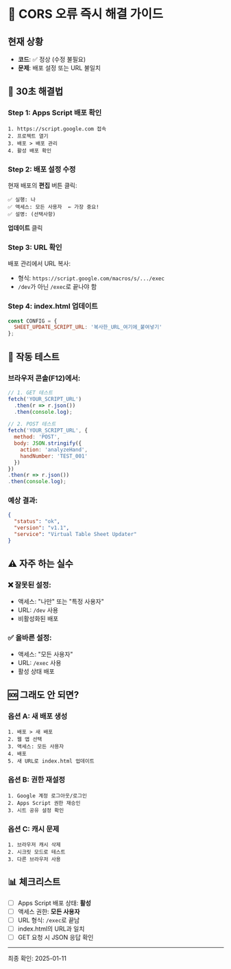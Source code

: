 # 🚨 CORS 오류 즉시 해결 가이드

## 현재 상황
- **코드**: ✅ 정상 (수정 불필요)
- **문제**: 배포 설정 또는 URL 불일치

## 🔧 30초 해결법

### Step 1: Apps Script 배포 확인
```
1. https://script.google.com 접속
2. 프로젝트 열기
3. 배포 > 배포 관리
4. 활성 배포 확인
```

### Step 2: 배포 설정 수정
현재 배포의 **편집** 버튼 클릭:
```
✅ 실행: 나
✅ 액세스: 모든 사용자  ← 가장 중요!
✅ 설명: (선택사항)
```
**업데이트** 클릭

### Step 3: URL 확인
배포 관리에서 URL 복사:
- 형식: `https://script.google.com/macros/s/.../exec`
- `/dev`가 아닌 `/exec`로 끝나야 함

### Step 4: index.html 업데이트
```javascript
const CONFIG = {
  SHEET_UPDATE_SCRIPT_URL: '복사한_URL_여기에_붙여넣기'
};
```

## 🧪 작동 테스트

### 브라우저 콘솔(F12)에서:
```javascript
// 1. GET 테스트
fetch('YOUR_SCRIPT_URL')
  .then(r => r.json())
  .then(console.log);

// 2. POST 테스트  
fetch('YOUR_SCRIPT_URL', {
  method: 'POST',
  body: JSON.stringify({
    action: 'analyzeHand',
    handNumber: 'TEST_001'
  })
})
.then(r => r.json())
.then(console.log);
```

### 예상 결과:
```json
{
  "status": "ok",
  "version": "v1.1",
  "service": "Virtual Table Sheet Updater"
}
```

## ⚠️ 자주 하는 실수

### ❌ 잘못된 설정:
- 액세스: "나만" 또는 "특정 사용자"
- URL: `/dev` 사용
- 비활성화된 배포

### ✅ 올바른 설정:
- 액세스: "모든 사용자"
- URL: `/exec` 사용
- 활성 상태 배포

## 🆘 그래도 안 되면?

### 옵션 A: 새 배포 생성
```
1. 배포 > 새 배포
2. 웹 앱 선택
3. 액세스: 모든 사용자
4. 배포
5. 새 URL로 index.html 업데이트
```

### 옵션 B: 권한 재설정
```
1. Google 계정 로그아웃/로그인
2. Apps Script 권한 재승인
3. 시트 공유 설정 확인
```

### 옵션 C: 캐시 문제
```
1. 브라우저 캐시 삭제
2. 시크릿 모드로 테스트
3. 다른 브라우저 사용
```

## 📊 체크리스트

- [ ] Apps Script 배포 상태: **활성**
- [ ] 액세스 권한: **모든 사용자**
- [ ] URL 형식: `/exec`로 끝남
- [ ] index.html의 URL과 일치
- [ ] GET 요청 시 JSON 응답 확인

---
최종 확인: 2025-01-11